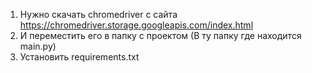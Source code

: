 1. Нужно скачать chromedriver с сайта https://chromedriver.storage.googleapis.com/index.html 
2. И переместить его в папку с проектом (В ту папку где находится main.py)
3. Установить requirements.txt

